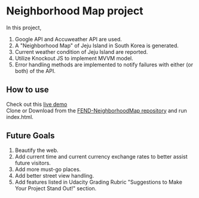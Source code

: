 # Neighborhood Map project

In this project,
1. Google API and Accuweather API are used.  
2. A "Neighborhood Map" of Jeju Island in South Korea is generated.  
3. Current weather condition of Jeju Island are reported.  
4. Utilize Knockout JS to implement MVVM model.  
4. Error handling methods are implemented to notify failures with either (or both) of the API.  


## How to use

Check out this [live demo](https://kwonjh90.github.io/FEND-NeighborhoodMap/)  
Clone or Download from the [FEND-NeighborhoodMap repository](https://github.com/kwonjh90/FEND-NeighborhoodMap/) and run index.html.


## Future Goals
  1. Beautify the web.  
  2. Add current time and current currency exchange rates to better assist future visitors.  
  3. Add more must-go places.  
  4. Add better street view handling.  
  5. Add features listed in Udacity Grading Rubric "Suggestions to Make Your Project Stand Out!" section.  
